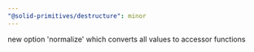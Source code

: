 ```yaml
---
"@solid-primitives/destructure": minor
---
```


new option 'normalize' which converts all values to accessor functions
